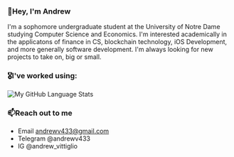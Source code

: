 ### 👋Hey, I'm Andrew 

I'm a sophomore undergraduate student at the University of Notre Dame studying Computer Science and Economics. I'm interested academically in the applicatons of finance in CS, blockchain technology, iOS Development, and more generally software development. I'm always looking for new projects to take on, big or small. 

### 🎖I've worked using: 
![My GitHub Language Stats](https://github-readme-stats-rouge-two.vercel.app/api/top-langs/?username=andr3wV&count_private=true&layout=compact&hide_title=true)

### 📫Reach out to me
  - Email andrewv433@gmail.com
  - Telegram @andrewv433
  - IG @andrew_vittiglio
